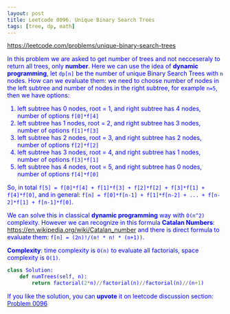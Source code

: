 ```yaml
---
layout: post
title: Leetcode 0096. Unique Binary Search Trees
tags: [tree, dp, math]
---
```


<a href="https://leetcode.com/problems/unique-binary-search-trees"> <font color = blue>https://leetcode.com/problems/unique-binary-search-trees

In this problem we are asked to get number of trees and not necceseraly to return all trees, only **number**. Here we can use the idea of **dynamic programming**, let `dp[n]` be the number of unique Binary Search Trees with `n` nodes. How can we evaluate them: we need to choose number of nodes in the left subtree and number of nodes in the right subtree, for example `n=5`, then we have options:
1. left subtree has 0 nodes, root = 1, and right subtree has 4 nodes, number of options `f[0]*f[4]`
2. left subtree has 1 nodes, root = 2, and right subtree has 3 nodes, number of options `f[1]*f[3]`
3. left subtree has 2 nodes, root = 3, and right subtree has 2 nodes, number of options `f[2]*f[2]`
4. left subtree has 3 nodes, root = 4, and right subtree has 1 nodes, number of options `f[3]*f[1]`
5. left subtree has 4 nodes, root = 5, and right subtree has 0 nodes, number of options `f[4]*f[0]`

So, in total `f[5] = f[0]*f[4] + f[1]*f[3] + f[2]*f[2] + f[3]*f[1] + f[4]*f[0]`, and in general:
`f[n] = f[0]*f[n-1] + f[1]*f[n-2] + ... + f[n-2]*f[1] + f[n-1]*f[0]`.

We can solve this in classical **dynamic programming** way with `O(n^2)` complexity. However we can recognize in this formula **Catalan Numbers**: https://en.wikipedia.org/wiki/Catalan_number and there is direct formula to evaluate them:
`f[n] = (2n)!/(n! * n! * (n+1))`.

**Complexity**: time complexity is `O(n)` to evaluate all factorials, space complexity is `O(1)`.

```python
class Solution:
    def numTrees(self, n):
        return factorial(2*n)//factorial(n)//factorial(n)//(n+1)
```

If you like the solution, you can **upvote** it on leetcode discussion section:<a href="https://leetcode.com/problems/unique-binary-search-trees/discuss/703049/python-math-oneliner-o(n)-using-catalan-number-explained"> <font color = blue>Problem 0096
